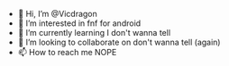 - 👋 Hi, I’m @Vicdragon
- 👀 I’m interested in fnf for android
- 🌱 I’m currently learning I don't wanna tell
- 💞️ I’m looking to collaborate on don't wanna tell (again)
- 📫 How to reach me NOPE

<!---
Vicdragon/Vicdragon is a ✨ special ✨ repository because its `README.md` (this file) appears on your GitHub profile.
You can click the Preview link to take a look at your changes. Wait wut?
--->
